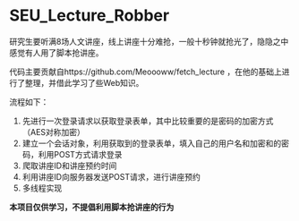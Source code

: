 # SEU_Lecture_Robber

研究生要听满8场人文讲座，线上讲座十分难抢，一般十秒钟就抢光了，隐隐之中感觉有人用了脚本抢讲座。

代码主要贡献自https://github.com/Meoooww/fetch_lecture ，在他的基础上进行了整理，并借此学习了些Web知识。

流程如下：

1. 先进行一次登录请求以获取登录表单，其中比较重要的是密码的加密方式（AES对称加密）
2. 建立一个会话对象，利用获取到的登录表单，填入自己的用户名和加密和的密码，利用POST方式请求登录
3. 爬取讲座ID和讲座预约时间
4. 利用讲座ID向服务器发送POST请求，进行讲座预约
5. 多线程实现

**本项目仅供学习，不提倡利用脚本抢讲座的行为**

